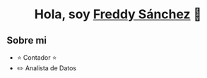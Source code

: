 <div align="center">
<h1 align="center">Hola, soy <a href="https://aristi.dev">Freddy Sánchez</a> 👋</h1>
</div>

## Sobre mi

- ⭐ Contador ⭐ 
- ✏️ Analista de Datos
  
<!---
freddyrsp/freddyrsp is a ✨ special ✨ repository because its `README.md` (this file) appears on your GitHub profile.
You can click the Preview link to take a look at your changes.
--->
